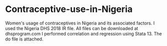 # Contraceptive-use-in-Nigeria
Women's usage of contraceptives in Nigeria and its associated factors.
I used the Nigeria DHS 2018 IR file. All files can be downloaded at dhsprogram.com
I performed correlation and regression using Stata 13. The do file is attached.
